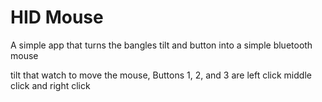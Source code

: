 # HID Mouse

A simple app that turns the bangles tilt and button into a simple bluetooth mouse


tilt that watch to move the mouse, Buttons 1, 2, and 3 are left click middle click and right click
